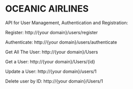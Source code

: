 # OCEANIC AIRLINES

API for User Management, Authentication and Registration:

Register: http://{your domain}/users/register

Authenticate: http://{your domain}/users/authenticate

Get All The User: http://{your domain}/Users

Get a User: http://{your domain}/Users/{id}

Update a User: http://{your domain}/users/1

Delete user by ID: http://{your domain}/Users/1